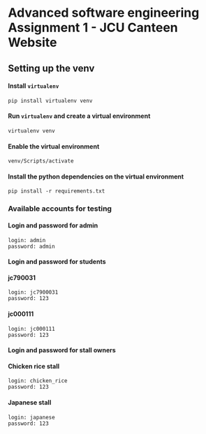 # Advanced software engineering Assignment 1 - JCU Canteen Website

## Setting up the venv

#### Install `virtualenv`
```
pip install virtualenv venv
```
#### Run `virtualenv` and create a virtual environment
```
virtualenv venv
```
#### Enable the virtual environment
```
venv/Scripts/activate
```
#### Install the python dependencies on the virtual environment
```
pip install -r requirements.txt
```

### Available accounts for testing

#### Login and password for admin

```
login: admin
password: admin
```

#### Login and password for students

#### jc790031
```
login: jc7900031
password: 123
```

#### jc000111
```
login: jc000111
password: 123
```

#### Login and password for stall owners

#### Chicken rice stall
```
login: chicken_rice
password: 123
```

#### Japanese stall
```
login: japanese
password: 123
```